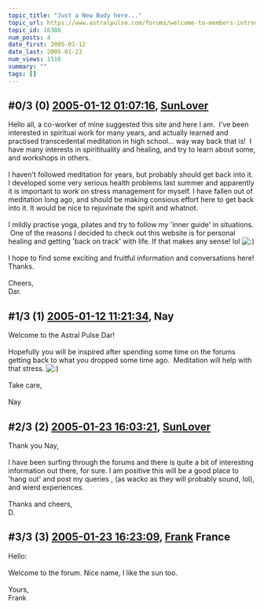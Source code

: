 ```yaml
---
topic_title: "Just a New Body here..."
topic_url: https://www.astralpulse.com/forums/welcome-to-members-introductions!/just-a-new-body-here
topic_id: 16386
num_posts: 4
date_first: 2005-01-12
date_last: 2005-01-23
num_views: 1516
summary: ""
tags: []
---
```


## \#0/3 (0) [2005-01-12 01:07:16](https://www.astralpulse.com/forums/index.php?msg=142418), [SunLover](https://www.astralpulse.com/forums/profile/?u=7985)  ##
<section>
Hello all, a co-worker of mine suggested this site and here I am.  I've been interested in spiritual work for many years, and actually learned and practised transcedental meditation in high school... way way back that is!  I have many interests in spiritituality and healing, and try to learn about some, and workshops in others.
<br>
<br>
I haven't followed meditation for years, but probably should get back into it. I developed some very serious health problems last summer and apparently it is important to work on stress management for myself. I have fallen out of meditation long ago, and should be making consious effort here to get back into it. It would be nice to rejuvinate the spirit and whatnot.
<br>
<br>
I mildly practise yoga, pilates and try to follow my 'inner guide' in situations.  One of the reasons I decided to check out this website is for personal healing and getting 'back on track' with life. If that makes any sense! lol
<img alt=":)" class="smiley" src="https://www.astralpulse.com/forums/Smileys/fugue/smiley.png" title="Smiley"/>
<br>
<br>
I hope to find some exciting and fruitful information and conversations here! Thanks.
<br>
<br>
Cheers,
<br>
Dar.
</section>

## \#1/3 (1) [2005-01-12 11:21:34](https://www.astralpulse.com/forums/index.php?msg=142467), Nay  ##
<section>
Welcome to the Astral Pulse Dar!
<br>
<br>
Hopefully you will be inspired after spending some time on the forums getting back to what you dropped some time ago.  Meditation will help with that stress.
<img alt=":)" class="smiley" src="https://www.astralpulse.com/forums/Smileys/fugue/smiley.png" title="Smiley"/>
<br>
<br>
Take care,
<br>
<br>
Nay
</section>

## \#2/3 (2) [2005-01-23 16:03:21](https://www.astralpulse.com/forums/index.php?msg=144455), [SunLover](https://www.astralpulse.com/forums/profile/?u=7985)  ##
<section>
Thank you Nay,
<br>
<br>
I have been surfing through the forums and there is quite a bit of interesting information out there, for sure. I am positive this will be a good place to 'hang out' and post my queries , (as wacko as they will probably sound, lol), and wierd experiences.
<br>
<br>
Thanks and cheers,
<br>
D.
</section>

## \#3/3 (3) [2005-01-23 16:23:09](https://www.astralpulse.com/forums/index.php?msg=144456), [Frank](https://www.astralpulse.com/forums/profile/?u=359) France ##
<section>
Hello:
<br>
<br>
Welcome to the forum. Nice name, I like the sun too.
<br>
<br>
Yours,
<br>
Frank
</section>
